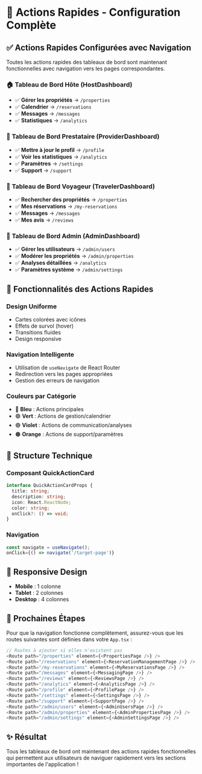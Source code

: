 # 🚀 Actions Rapides - Configuration Complète

## ✅ **Actions Rapides Configurées avec Navigation**

Toutes les actions rapides des tableaux de bord sont maintenant fonctionnelles avec navigation vers les pages correspondantes.

### 🏠 **Tableau de Bord Hôte (HostDashboard)**
- ✅ **Gérer les propriétés** → `/properties`
- ✅ **Calendrier** → `/reservations` 
- ✅ **Messages** → `/messages`
- ✅ **Statistiques** → `/analytics`

### 🔧 **Tableau de Bord Prestataire (ProviderDashboard)**
- ✅ **Mettre à jour le profil** → `/profile`
- ✅ **Voir les statistiques** → `/analytics`
- ✅ **Paramètres** → `/settings`
- ✅ **Support** → `/support`

### 👤 **Tableau de Bord Voyageur (TravelerDashboard)**
- ✅ **Rechercher des propriétés** → `/properties`
- ✅ **Mes réservations** → `/my-reservations`
- ✅ **Messages** → `/messages`
- ✅ **Mes avis** → `/reviews`

### 👑 **Tableau de Bord Admin (AdminDashboard)**
- ✅ **Gérer les utilisateurs** → `/admin/users`
- ✅ **Modérer les propriétés** → `/admin/properties`
- ✅ **Analyses détaillées** → `/analytics`
- ✅ **Paramètres système** → `/admin/settings`

## 🎨 **Fonctionnalités des Actions Rapides**

### **Design Uniforme**
- Cartes colorées avec icônes
- Effets de survol (hover)
- Transitions fluides
- Design responsive

### **Navigation Intelligente**
- Utilisation de `useNavigate` de React Router
- Redirection vers les pages appropriées
- Gestion des erreurs de navigation

### **Couleurs par Catégorie**
- 🔵 **Bleu** : Actions principales
- 🟢 **Vert** : Actions de gestion/calendrier
- 🟣 **Violet** : Actions de communication/analyses
- 🟠 **Orange** : Actions de support/paramètres

## 🔧 **Structure Technique**

### **Composant QuickActionCard**
```typescript
interface QuickActionCardProps {
  title: string;
  description: string;
  icon: React.ReactNode;
  color: string;
  onClick?: () => void;
}
```

### **Navigation**
```typescript
const navigate = useNavigate();
onClick={() => navigate('/target-page')}
```

## 📱 **Responsive Design**
- **Mobile** : 1 colonne
- **Tablet** : 2 colonnes  
- **Desktop** : 4 colonnes

## 🚀 **Prochaines Étapes**

Pour que la navigation fonctionne complètement, assurez-vous que les routes suivantes sont définies dans votre `App.tsx` :

```typescript
// Routes à ajouter si elles n'existent pas
<Route path="/properties" element={<PropertiesPage />} />
<Route path="/reservations" element={<ReservationManagementPage />} />
<Route path="/my-reservations" element={<MyReservationsPage />} />
<Route path="/messages" element={<MessagingPage />} />
<Route path="/reviews" element={<ReviewsPage />} />
<Route path="/analytics" element={<AnalyticsPage />} />
<Route path="/profile" element={<ProfilePage />} />
<Route path="/settings" element={<SettingsPage />} />
<Route path="/support" element={<SupportPage />} />
<Route path="/admin/users" element={<AdminUsersPage />} />
<Route path="/admin/properties" element={<AdminPropertiesPage />} />
<Route path="/admin/settings" element={<AdminSettingsPage />} />
```

## ✨ **Résultat**

Tous les tableaux de bord ont maintenant des actions rapides fonctionnelles qui permettent aux utilisateurs de naviguer rapidement vers les sections importantes de l'application !
